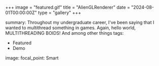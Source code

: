+++
image = "featured.gif"
title = "AlienGLRenderer"
date = "2024-08-01T00:00:00Z"
type = "gallery"
+++


summary: Throughout my undergraduate career, I've been saying that I wanted to multithread something in games. Again, hello world, MULTITHREADING BOIDS! And among other things
tags:
  - Featured
  - Demo

image:
  focal_point: Smart
